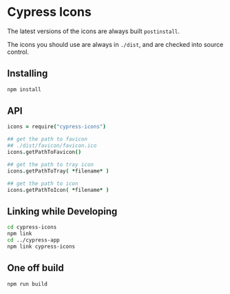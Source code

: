 # Cypress Icons

The latest versions of the icons are always built `postinstall`.

The icons you should use are always in `./dist`, and are checked into source control.

## Installing

```bash
npm install
```

## API

```coffeescript
icons = require("cypress-icons")

## get the path to favicon
## ./dist/favicon/favicon.ico
icons.getPathToFavicon()

## get the path to tray icon
icons.getPathToTray( *filename* )

## get the path to icon
icons.getPathToIcon( *filename* )
```

## Linking while Developing

```bash
cd cypress-icons
npm link
cd ../cypress-app
npm link cypress-icons
```

## One off build

```bash
npm run build
```